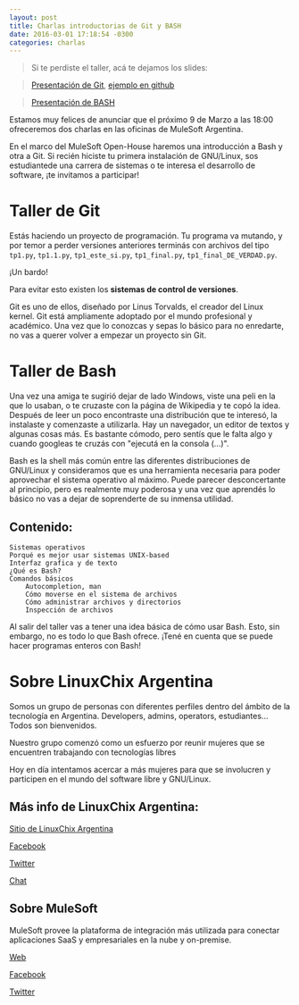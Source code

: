 ```yaml
---
layout: post
title: Charlas introductorias de Git y BASH
date: 2016-03-01 17:18:54 -0300
categories: charlas
---
```


> Si te perdiste el taller, acá te dejamos los slides:

> [Presentación de Git](https://docs.google.com/presentation/d/162fZY6SY0gm_CETqz6Ayldwkj9oEg86gQ_v7byPQRK8/edit#slide=id.g370f5ff41_0119), [ejemplo en github](https://github.com/afelisatti/demo-oh) 

> [Presentación de BASH](https://speakerdeck.com/vkmc/mulesoft-open-house-introduccion-a-bash) 

Estamos muy felices de anunciar que el próximo 9 de Marzo a las 18:00 ofreceremos dos charlas en las oficinas de MuleSoft Argentina.

<!--more-->

En el marco del MuleSoft Open-House haremos una introducción a Bash y
otra a Git. Si recién hiciste tu primera instalación de GNU/Linux,
sos estudiantede una carrera de sistemas o te interesa
el desarrollo de software, ¡te invitamos a participar!
 
# Taller de Git

Estás haciendo un proyecto de programación. Tu programa va mutando,
y por temor a perder versiones anteriores terminás con archivos del tipo
`tp1.py`, `tp1.1.py`, `tp1_este_si.py`, `tp1_final.py`,
`tp1_final_DE_VERDAD.py`. 

¡Un bardo!

Para evitar esto existen los **sistemas de control de versiones**.

Git es uno de ellos, diseñado por Linus Torvalds, el creador del Linux kernel.
Git está ampliamente adoptado por el mundo profesional y académico.
Una vez que lo conozcas y sepas lo básico para no enredarte,
no vas a querer volver a empezar un proyecto sin Git.

# Taller de Bash

Una vez una amiga te sugirió dejar de lado Windows,
viste una peli en la que lo usaban, o te cruzaste con la página de Wikipedia
y te copó la idea. Después de leer un poco encontraste una distribución
que te interesó, la instalaste y comenzaste a utilizarla. Hay un navegador,
un editor de textos y algunas cosas más. Es bastante cómodo,
pero sentís que le falta algo y cuando googleas te cruzás con
"ejecutá en la consola (...)".

Bash es la shell más común entre las diferentes distribuciones de GNU/Linux
y consideramos  que es una herramienta necesaria para poder aprovechar
el sistema operativo al máximo. Puede parecer desconcertante al principio,
pero es realmente muy poderosa y una vez que aprendés lo básico no vas
a dejar de soprenderte de su inmensa utilidad.

## Contenido:

    Sistemas operativos
    Porqué es mejor usar sistemas UNIX-based
    Interfaz grafica y de texto
    ¿Qué es Bash?
    Comandos básicos
        Autocompletion, man
        Cómo moverse en el sistema de archivos
        Cómo administrar archivos y directorios
        Inspección de archivos

Al salir del taller vas a tener una idea básica de cómo usar Bash.
Esto, sin embargo, no es todo lo que Bash ofrece.
¡Tené en cuenta que se puede hacer programas enteros con Bash!

# Sobre LinuxChix Argentina

Somos un grupo de personas con diferentes perfiles dentro del ámbito
de la tecnología en Argentina. Developers, admins, operators, estudiantes...
Todos son bienvenidos.

Nuestro grupo comenzó como un esfuerzo por reunir mujeres que se encuentren
trabajando con tecnologías libres

Hoy en día intentamos acercar a más mujeres para que se involucren y participen
en el mundo del software libre y GNU/Linux. 

## Más info de LinuxChix Argentina:

[Sitio de LinuxChix Argentina](http://www.linuxchixar.org)

[Facebook](https://www.facebook.com/linuxchixar)

[Twitter](https://twitter.com/linuxchixar)

[Chat](https://webchat.freenode.net/?channels=linuxchixar)

## Sobre MuleSoft

MuleSoft provee la plataforma de integración más utilizada para conectar aplicaciones
SaaS y empresariales en la nube y on-premise.

[Web](https://www.mulesoft.com)

[Facebook](https://www.facebook.com/MuleysBA)

[Twitter](https://twitter.com/MuleysBA)
